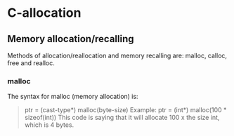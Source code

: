 # C-allocation
## Memory allocation/recalling
Methods of allocation/reallocation and memory recalling are: malloc, calloc, free and realloc.
### malloc
The syntax for malloc (memory allocation) is:
> ptr = (cast-type*) malloc(byte-size)
Example:
> ptr = (int*) malloc(100 * sizeof(int)) 
This code is saying that it will allocate 100 x the size int, which is 4 bytes.
